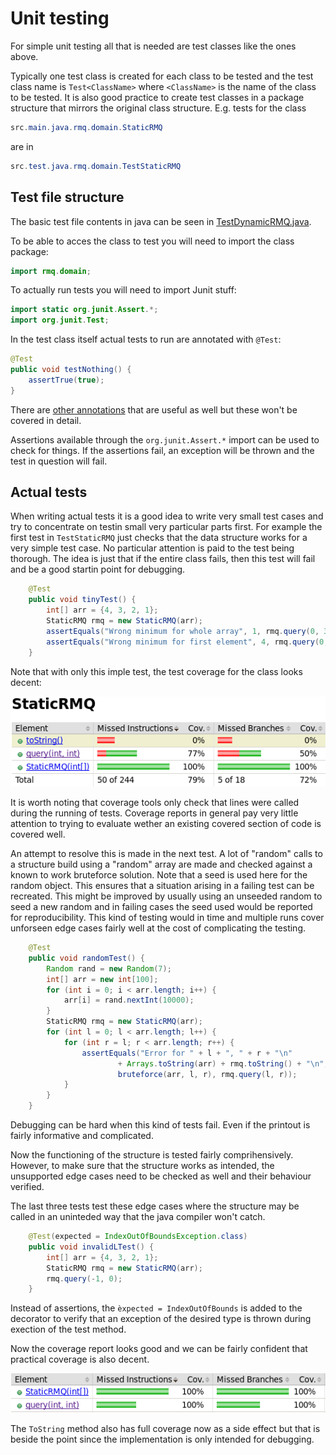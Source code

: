 # Unit testing

For simple unit testing all that is needed are test classes like the ones above.

Typically one test class is created for each class to be tested and the test class name is `Test<ClassName>` where `<ClassName>` is the name of the class to be tested. It is also good practice to create test classes in a package structure that mirrors the original class structure. E.g. tests for the class

```java
src.main.java.rmq.domain.StaticRMQ
```
are in 
```java
src.test.java.rmq.domain.TestStaticRMQ
```

## Test file structure

The basic test file contents in java can be seen in [TestDynamicRMQ.java](src/test/java/rmq/domain/TestDynamicRMQ.java).

To be able to acces the class to test you will need to import the class package:

```java
import rmq.domain;
```

To actually run tests you will need to import Junit stuff:

```java
import static org.junit.Assert.*;
import org.junit.Test;
```

In the test class itself actual tests to run are annotated with `@Test`:

```java
@Test
public void testNothing() {
    assertTrue(true);
}
```

There are [other annotations](https://www.guru99.com/junit-annotations-api.html) that are useful as well but these won't be covered in detail.

Assertions available through the `org.junit.Assert.*` import can be used to check for things. If the assertions fail, an exception will be thrown and the test in question will fail.

## Actual tests

When writing actual tests it is a good idea to write very small test cases and try to concentrate on testin small very particular parts first. For example the first test in `TestStaticRMQ` just checks that the data structure works for a very simple test case. No particular attention is paid to the test being thorough. The idea is just that if the entire class fails, then this test will fail and be a good startin point for debugging.

```java
    @Test
    public void tinyTest() {
        int[] arr = {4, 3, 2, 1};
        StaticRMQ rmq = new StaticRMQ(arr);
        assertEquals("Wrong minimum for whole array", 1, rmq.query(0, 3));
        assertEquals("Wrong minimum for first element", 4, rmq.query(0, 0));
    }
```
Note that with only this imple test, the test coverage for the class looks decent:

![bad coverage](../../../../../img/bad_coverage.png)

It is worth noting that coverage tools only check that lines were called during the running of tests. Coverage reports in general pay very little attention to trying to evaluate wether an existing covered section of code is covered well.

An attempt to resolve this is made in the next test. A lot of "random" calls to a structure build using a "random" array are made and checked against a known to work bruteforce solution. Note that a seed is used here for the random object. This ensures that a situation arising in a failing test can be recreated. This might be improved by usually using an unseeded random to seed a new random and in failing cases the seed used would be reported for reproducibility. This kind of testing would in time and multiple runs cover unforseen edge cases fairly well at the cost of complicating the testing.

```java
    @Test
    public void randomTest() {
        Random rand = new Random(7);
        int[] arr = new int[100];
        for (int i = 0; i < arr.length; i++) {
            arr[i] = rand.nextInt(10000);
        }
        StaticRMQ rmq = new StaticRMQ(arr);
        for (int l = 0; l < arr.length; l++) {
            for (int r = l; r < arr.length; r++) {
                assertEquals("Error for " + l + ", " + r + "\n" 
                        + Arrays.toString(arr) + rmq.toString() + "\n", 
                        bruteforce(arr, l, r), rmq.query(l, r));
            }
        }
    }
```

Debugging can be hard when this kind of tests fail. Even if the printout is fairly informative and complicated.

Now the functioning of the structure is tested fairly comprihensively. However, to make sure that the structure works as intended, the unsupported edge cases need to be checked as well and their behaviour verified.

The last three tests test these edge cases where the structure may be called in an uninteded way that the java compiler won't catch.

```java
    @Test(expected = IndexOutOfBoundsException.class)
    public void invalidLTest() {
        int[] arr = {4, 3, 2, 1};
        StaticRMQ rmq = new StaticRMQ(arr);
        rmq.query(-1, 0);
    }
```

Instead of assertions, the `èxpected = IndexOutOfBounds` is added to the decorator to verify that an exception of the desired type is thrown during exection of the test method.

Now the coverage report looks good and we can be fairly confident that practical coverage is also decent.

![good coverage](../../../../../img/good_coverage.png)

The `ToString` method also has full coverage now as a side effect but that is beside the point since the implementation is only intended for debugging.
